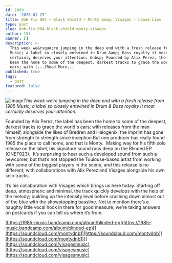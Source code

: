 ```yaml
---
id: 1009
date: '2020-01-29'
title: DnB Fix 004 – Black Shield – Monty &amp; Visages - Loose Lips
type: post
slug: dnb-fix-004-black-shield-monty-visages
author: 153
banner: []
description: >-
  This week we&rsquo;re jumping in the deep end with a fresh release from 1985
  Music; a label so closely entwined in Drum &amp; Bass royalty it most
  certainly deserves your attention. &nbsp; Founded by Alix Perez, the label has
  been the home to some of the deepest, darkest tracks to grace the world&#39;s
  ears; with [...]Read More...
published: true
tags:
  - post
featured: false
---
```

![image](../undefined)_This week we’re jumping in the deep end with a fresh release from 1985 Music; a label so closely entwined in Drum & Bass royalty it most certainly deserves your attention._

Founded by Alix Perez, the label has been the home to some of the deepest, darkest tracks to grace the world's ears; with releases from the man himself, alongside the likes of Bredren and Halogenix, the imprint has gone from strength to strength since inception.But one producer has really found 1985 the place to call home, and that is Monty.  Making way for his fifth solo release on the label, his signature sound runs deep on the Blinded EP (ONEF023).  It’s surprising to hear such a developed sound from such a newcomer, but that’s not stopped the Toulouse-based artist from working with some of the biggest players in the scene, and this release is no different; with collaborations with Alix Perez and Visages alongside his own solo tracks.

It’s his collaboration with Visages which brings us here today. Starting off deep, atmospheric and minimal, the track quickly develops with the help of the melody; building up the intensity level before crashing down almost out of the blue with the showstopping bassline. Not to mention there’s a naughty little vocal hook in there for good measure, we’re taking answers on postcards if you can tell us where it’s from.

[](https://1985-music.bandcamp.com/album/blinded-ep)[https://1985-music.bandcamp.com/album/blinded-ep](https://1985-music.bandcamp.com/album/blinded-ep)[](https://soundcloud.com/montydnb1)[https://soundcloud.com/montydnb1](https://soundcloud.com/montydnb1)[](https://soundcloud.com/visagesmusic)[https://soundcloud.com/visagesmusic](https://soundcloud.com/visagesmusic)